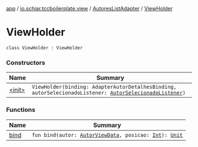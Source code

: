 [app](../../../index.md) / [io.schiar.tccboilerplate.view](../../index.md) / [AutoresListAdapter](../index.md) / [ViewHolder](./index.md)

# ViewHolder

`class ViewHolder : ViewHolder`

### Constructors

| Name | Summary |
|---|---|
| [&lt;init&gt;](-init-.md) | `ViewHolder(binding: AdapterAutorDetalhesBinding, autorSelecionadoListener: `[`AutorSelecionadoListener`](../../-autor-selecionado-listener/index.md)`)` |

### Functions

| Name | Summary |
|---|---|
| [bind](bind.md) | `fun bind(autor: `[`AutorViewData`](../../../io.schiar.tccboilerplate.view.viewdata/-autor-view-data/index.md)`, posicao: `[`Int`](https://kotlinlang.org/api/latest/jvm/stdlib/kotlin/-int/index.html)`): `[`Unit`](https://kotlinlang.org/api/latest/jvm/stdlib/kotlin/-unit/index.html) |

